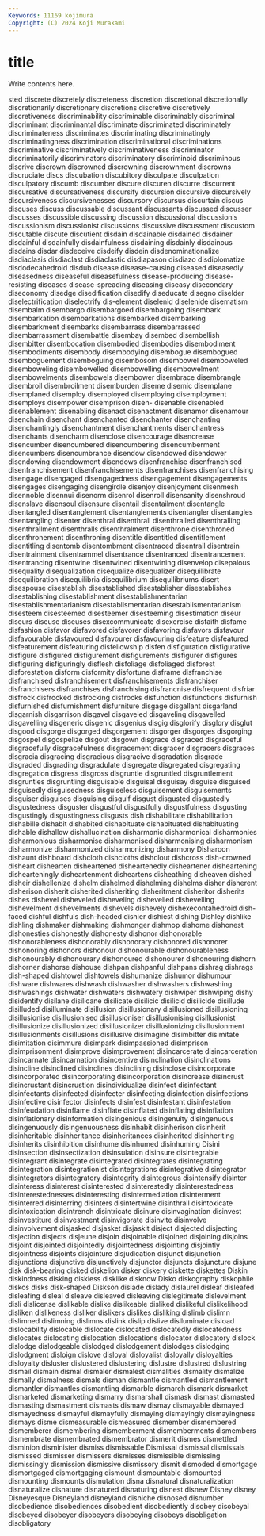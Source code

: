 ```yaml
---
Keywords: 11169 kojimura
Copyright: (C) 2024 Koji Murakami
---
```


# title

Write contents here.



sted discrete discretely discreteness discretion discretional discretionally discretionarily
discretionary discretions discretive discretively discretiveness discriminability discriminable discriminably discriminal discriminant
discriminantal discriminate discriminated discriminately discriminateness discriminates discriminating discriminatingly discriminatingness discrimination
discriminational discriminations discriminative discriminatively discriminativeness discriminator discriminatorily discriminators discriminatory discriminoid
discriminous discrive discrown discrowned discrowning discrownment discrowns discruciate discs discubation
discubitory disculpate disculpation disculpatory discumb discumber discure discuren discurre discurrent
discursative discursativeness discursify discursion discursive discursively discursiveness discursivenesses discursory discursus
discurtain discus discuses discuss discussable discussant discussants discussed discusser discusses
discussible discussing discussion discussional discussionis discussionism discussionist discussions discussive discussment
discustom discutable discute discutient disdain disdainable disdained disdainer disdainful disdainfully
disdainfulness disdaining disdainly disdainous disdains disdar disdeceive disdeify disdein disdenominationalize
disdiaclasis disdiaclast disdiaclastic disdiapason disdiazo disdiplomatize disdodecahedroid disdub disease disease-causing
diseased diseasedly diseasedness diseaseful diseasefulness disease-producing disease-resisting diseases disease-spreading diseasing
diseasy disecondary diseconomy disedge disedification disedify diseducate disegno diselder diselectrification
diselectrify dis-element diselenid diselenide disematism disembalm disembargo disembargoed disembargoing disembark
disembarkation disembarkations disembarked disembarking disembarkment disembarks disembarrass disembarrassed disembarrassment disembattle
disembay disembed disembellish disembitter disembocation disembodied disembodies disembodiment disembodiments disembody
disembodying disembogue disembogued disemboguement disemboguing disembosom disembowel disemboweled disemboweling disembowelled
disembowelling disembowelment disembowelments disembowels disembower disembrace disembrangle disembroil disembroilment disemburden
diseme disemic disemplane disemplaned disemploy disemployed disemploying disemployment disemploys disempower
disemprison disen- disenable disenabled disenablement disenabling disenact disenactment disenamor disenamour
disenchain disenchant disenchanted disenchanter disenchanting disenchantingly disenchantment disenchantments disenchantress disenchants
disencharm disenclose disencourage disencrease disencumber disencumbered disencumbering disencumberment disencumbers disencumbrance
disendow disendowed disendower disendowing disendowment disendows disenfranchise disenfranchised disenfranchisement disenfranchisements
disenfranchises disenfranchising disengage disengaged disengagedness disengagement disengagements disengages disengaging disengirdle
disenjoy disenjoyment disenmesh disennoble disennui disenorm disenrol disenroll disensanity disenshroud
disenslave disensoul disensure disentail disentailment disentangle disentangled disentanglement disentanglements disentangler
disentangles disentangling disenter disenthral disenthrall disenthralled disenthralling disenthrallment disenthralls disenthralment
disenthrone disenthroned disenthronement disenthroning disentitle disentitled disentitlement disentitling disentomb disentombment
disentraced disentrail disentrain disentrainment disentrammel disentrance disentranced disentrancement disentrancing disentwine
disentwined disentwining disenvelop disepalous disequality disequalization disequalize disequalizer disequilibrate disequilibration
disequilibria disequilibrium disequilibriums disert disespouse disestablish disestablished disestablisher disestablishes disestablishing
disestablishment disestablishmentarian disestablishmentarianism disestablismentarian disestablismentarianism disesteem disesteemed disesteemer disesteeming disestimation
diseur diseurs diseuse diseuses disexcommunicate disexercise disfaith disfame disfashion disfavor
disfavored disfavorer disfavoring disfavors disfavour disfavourable disfavoured disfavourer disfavouring disfeature
disfeatured disfeaturement disfeaturing disfellowship disfen disfiguration disfigurative disfigure disfigured disfigurement
disfigurements disfigurer disfigures disfiguring disfiguringly disflesh disfoliage disfoliaged disforest disforestation
disform disformity disfortune disframe disfranchise disfranchised disfranchisement disfranchisements disfranchiser disfranchisers
disfranchises disfranchising disfrancnise disfrequent disfriar disfrock disfrocked disfrocking disfrocks disfunction
disfunctions disfurnish disfurnished disfurnishment disfurniture disgage disgallant disgarland disgarnish disgarrison
disgavel disgaveled disgaveling disgavelled disgavelling disgeneric disgenic disgenius disgig disglorify
disglory disglut disgood disgorge disgorged disgorgement disgorger disgorges disgorging disgospel
disgospelize disgout disgown disgrace disgraced disgraceful disgracefully disgracefulness disgracement disgracer
disgracers disgraces disgracia disgracing disgracious disgracive disgradation disgrade disgraded disgrading
disgradulate disgregate disgregated disgregating disgregation disgress disgross disgruntle disgruntled disgruntlement
disgruntles disgruntling disguisable disguisal disguisay disguise disguised disguisedly disguisedness disguiseless
disguisement disguisements disguiser disguises disguising disgulf disgust disgusted disgustedly disgustedness
disguster disgustful disgustfully disgustfulness disgusting disgustingly disgustingness disgusts dish dishabilitate
dishabilitation dishabille dishabit dishabited dishabituate dishabituated dishabituating dishable dishallow dishallucination
disharmonic disharmonical disharmonies disharmonious disharmonise disharmonised disharmonising disharmonism disharmonize disharmonized
disharmonizing disharmony Disharoon dishaunt dishboard dishcloth dishcloths dishclout dishcross dish-crowned
disheart dishearten disheartened disheartenedly disheartener disheartening dishearteningly disheartenment disheartens disheathing
disheaven dished disheir dishellenize dishelm dishelmed dishelming dishelms disher disherent
disherison disherit disherited disheriting disheritment disheritor disherits dishes dishevel disheveled
disheveling dishevelled dishevelling dishevelment dishevelments dishevels dishevely dishexecontahedroid dish-faced dishful
dishfuls dish-headed dishier dishiest dishing Dishley dishlike dishling dishmaker dishmaking
dishmonger dishmop dishome dishonest dishonesties dishonestly dishonesty dishonor dishonorable dishonorableness
dishonorably dishonorary dishonored dishonorer dishonoring dishonors dishonour dishonourable dishonourableness dishonourably
dishonourary dishonoured dishonourer dishonouring dishorn dishorner dishorse dishouse dishpan dishpanful
dishpans dishrag dishrags dish-shaped dishtowel dishtowels dishumanize dishumor dishumour dishware
dishwares dishwash dishwasher dishwashers dishwashing dishwashings dishwater dishwaters dishwatery dishwiper
dishwiping dishy disidentify disilane disilicane disilicate disilicic disilicid disilicide disillude
disilluded disilluminate disillusion disillusionary disillusioned disillusioning disillusionise disillusionised disillusioniser disillusionising
disillusionist disillusionize disillusionized disillusionizer disillusionizing disillusionment disillusionments disillusions disillusive disimagine
disimbitter disimitate disimitation disimmure disimpark disimpassioned disimprison disimprisonment disimprove disimprovement
disincarcerate disincarceration disincarnate disincarnation disincentive disinclination disinclinations disincline disinclined disinclines
disinclining disinclose disincorporate disincorporated disincorporating disincorporation disincrease disincrust disincrustant disincrustion
disindividualize disinfect disinfectant disinfectants disinfected disinfecter disinfecting disinfection disinfections disinfective
disinfector disinfects disinfest disinfestant disinfestation disinfeudation disinflame disinflate disinflated disinflating
disinflation disinflationary disinformation disingenious disingenuity disingenuous disingenuously disingenuousness disinhabit disinherison
disinherit disinheritable disinheritance disinheritances disinherited disinheriting disinherits disinhibition disinhume disinhumed
disinhuming Disini disinsection disinsectization disinsulation disinsure disintegrable disintegrant disintegrate disintegrated
disintegrates disintegrating disintegration disintegrationist disintegrations disintegrative disintegrator disintegrators disintegratory disintegrity
disintegrous disintensify disinter disinteress disinterest disinterested disinterestedly disinterestedness disinterestednesses disinteresting
disintermediation disinterment disinterred disinterring disinters disintertwine disinthrall disintoxicate disintoxication disintrench
disintricate disinure disinvagination disinvest disinvestiture disinvestment disinvigorate disinvite disinvolve disinvolvement
disjasked disjasket disjaskit disject disjected disjecting disjection disjects disjeune disjoin
disjoinable disjoined disjoining disjoins disjoint disjointed disjointedly disjointedness disjointing disjointly
disjointness disjoints disjointure disjudication disjunct disjunction disjunctions disjunctive disjunctively disjunctor
disjuncts disjuncture disjune disk disk-bearing disked diskelion disker diskery diskette
diskettes Diskin diskindness disking diskless disklike disknow Disko diskography diskophile
diskos disks disk-shaped Diskson dislade dislady dislaurel disleaf disleafed disleafing
disleal disleave disleaved disleaving dislegitimate dislevelment disli dislicense dislikable dislike
dislikeable disliked dislikeful dislikelihood disliken dislikeness disliker dislikers dislikes disliking
dislimb dislimn dislimned dislimning dislimns dislink dislip dislive dislluminate disload
dislocability dislocable dislocate dislocated dislocatedly dislocatedness dislocates dislocating dislocation dislocations
dislocator dislocatory dislock dislodge dislodgeable dislodged dislodgement dislodges dislodging dislodgment
disloign dislove disloyal disloyalist disloyally disloyalties disloyalty disluster dislustered dislustering
dislustre dislustred dislustring dismail dismain dismal dismaler dismalest dismalities dismality
dismalize dismally dismalness dismals disman dismantle dismantled dismantlement dismantler dismantles
dismantling dismarble dismarch dismark dismarket dismarketed dismarketing dismarry dismarshall dismask
dismast dismasted dismasting dismastment dismasts dismaw dismay dismayable dismayed dismayedness
dismayful dismayfully dismaying dismayingly dismayingness dismays disme dismeasurable dismeasured dismember
dismembered dismemberer dismembering dismemberment dismemberments dismembers dismembrate dismembrated dismembrator dismerit
dismes dismettled disminion disminister dismiss dismissable Dismissal dismissal dismissals dismissed
dismisser dismissers dismisses dismissible dismissing dismissingly dismission dismissive dismissory dismit
dismoded dismortgage dismortgaged dismortgaging dismount dismountable dismounted dismounting dismounts dismutation
disna disnatural disnaturalization disnaturalize disnature disnatured disnaturing disnest disnew Disney
disney Disneyesque Disneyland disneyland disniche disnosed disnumber disobedience disobediences disobedient
disobediently disobey disobeyal disobeyed disobeyer disobeyers disobeying disobeys disobligation disobligatory
